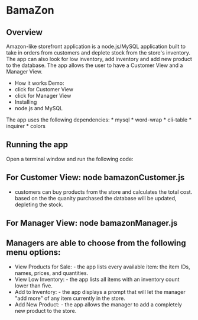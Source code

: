 # BamaZon

## Overview

Amazon-like storefront application is a node.js/MySQL application built to take in orders from customers and deplete stock from the store's inventory. The app can also look for low inventory, add inventory and add new product to the database. The app allows the user to have a Customer View and a Manager View.

* How it works
Demo:
* click for Customer View
* click for Manager View
* Installing
* node.js and MySQL

The app uses the following dependencies: * mysql * word-wrap * cli-table * inquirer * colors

## Running the app
Open a terminal window and run the following code:

## For Customer View: node bamazonCustomer.js

* customers can buy products from the store and calculates the total cost.
  based on the the quanity purchased the database will be updated, depleting the stock.

## For Manager View: node bamazonManager.js

## Managers are able to choose from the following menu options:
* View Products for Sale: - the app lists every available item: the item IDs, names, prices, and quantities.
* View Low Inventory: - the app lists all items with an inventory count lower than five.
* Add to Inventory: - the app displays a prompt that will let the manager "add more" of any item currently in the store.
* Add New Product: - the app allows the manager to add a completely new product to the store.